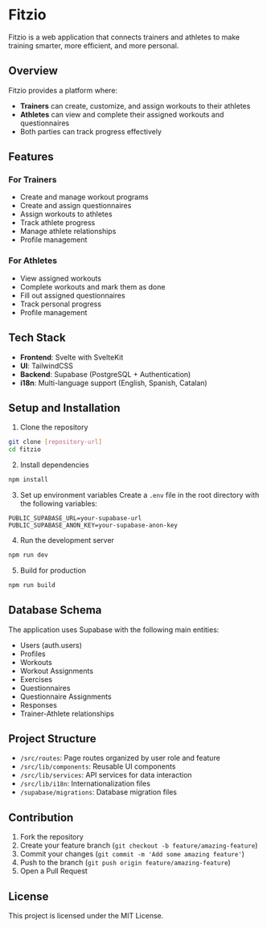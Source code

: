 # Fitzio

Fitzio is a web application that connects trainers and athletes to make training smarter, more efficient, and more personal.

## Overview

Fitzio provides a platform where:
- **Trainers** can create, customize, and assign workouts to their athletes
- **Athletes** can view and complete their assigned workouts and questionnaires
- Both parties can track progress effectively

## Features

### For Trainers
- Create and manage workout programs
- Create and assign questionnaires
- Assign workouts to athletes
- Track athlete progress
- Manage athlete relationships
- Profile management

### For Athletes
- View assigned workouts
- Complete workouts and mark them as done
- Fill out assigned questionnaires
- Track personal progress
- Profile management

## Tech Stack

- **Frontend**: Svelte with SvelteKit
- **UI**: TailwindCSS
- **Backend**: Supabase (PostgreSQL + Authentication)
- **i18n**: Multi-language support (English, Spanish, Catalan)

## Setup and Installation

1. Clone the repository
```bash
git clone [repository-url]
cd fitzio
```

2. Install dependencies
```bash
npm install
```

3. Set up environment variables
Create a `.env` file in the root directory with the following variables:
```
PUBLIC_SUPABASE_URL=your-supabase-url
PUBLIC_SUPABASE_ANON_KEY=your-supabase-anon-key
```

4. Run the development server
```bash
npm run dev
```

5. Build for production
```bash
npm run build
```

## Database Schema

The application uses Supabase with the following main entities:
- Users (auth.users)
- Profiles
- Workouts
- Workout Assignments
- Exercises
- Questionnaires
- Questionnaire Assignments
- Responses
- Trainer-Athlete relationships

## Project Structure

- `/src/routes`: Page routes organized by user role and feature
- `/src/lib/components`: Reusable UI components
- `/src/lib/services`: API services for data interaction
- `/src/lib/i18n`: Internationalization files
- `/supabase/migrations`: Database migration files

## Contribution

1. Fork the repository
2. Create your feature branch (`git checkout -b feature/amazing-feature`)
3. Commit your changes (`git commit -m 'Add some amazing feature'`)
4. Push to the branch (`git push origin feature/amazing-feature`)
5. Open a Pull Request

## License

This project is licensed under the MIT License.
